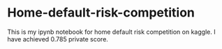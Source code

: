 # Home-default-risk-competition
This is my ipynb notebook for home default risk competition on kaggle. I have achieved 0.785 private score.
